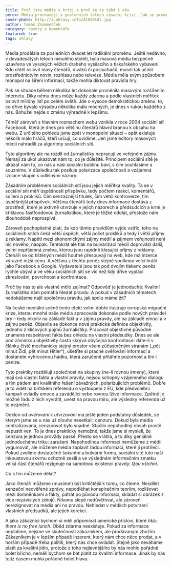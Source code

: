 ```yaml
---
title: Proč jsou média v krizi a proč se to týká i vás
perex: Média procházejí v posledních letech zásadní krizí. Jak se proměnila pod vlivem rozmachu internetu a proč by vás to mělo zajímat?
cover-photo: http://i.ohlasy.info/A1DX6tdl.jpg
author: Tomáš Znamenáček
category: názory a komentáře
featured: true
tags: ohlasy
---
```


Média prodělala za posledních dvacet let radikální proměnu. Ještě nedávno, v devadesátých letech minulého století, byla masová média bezpečně uzavřena ve vysokých věžích drahého vysílacího a tiskařského vybavení. Kdo chtěl oslovit masy čtenářů, diváků či posluchačů, musel tak učinit prostřednictvím novin, rozhlasu nebo televize. Média měla svým způsobem monopol na šíření informací, takže mohla diktovat pravidla hry.

Pak se situace během několika let dokonale proměnila masovým rozšířením internetu. Díky němu dnes může každý zdarma a podle vlastních měřítek oslovit milióny lidí po celém světě. Jde o vysoce demokratickou změnu: to, co dříve bývalo výsadou několika málo mocných, je dnes v rukou každého z nás. Bohužel nejde o změnu výhradně k lepšímu.

Téměř zároveň s hlavním rozmachem webu vznikla v roce 2004 sociální síť Facebook, která je dnes pro většinu čtenářů hlavní branou k obsahu na webu. Z určitého pohledu jsme zpět v monopolní situaci – opět existuje několik málo hráčů, kteří určují, co uvidíme. Jen jsme editory masových médií nahradili za algoritmy sociálních sítí.

Tyto algoritmy ale na rozdíl od žurnalistiky nepracují ve veřejném zájmu. Nemají za úkol ukazovat nám to, co je důležité. Principem sociální sítě je ukázat nám to, co nás a naši sociální bublinu baví, s čím souhlasíme a souzníme. V důsledku tak posiluje polarizace společnosti a vzájemná izolace skupin s odlišnými názory.

Zásadním problémem sociálních sítí jsou jejich měřítka kvality. Ta se v sociální síti měří úspěšností příspěvku, tedy počtem reakcí, komentářů, sdílení a prokliků. Čím senzačnější titulek, čím větší kontroverze, tím úspěšnější příspěvek. Většina čtenářů tedy dnes informace dostává z prostředí, které je aktivně utvrzuje v jejich názorech a předsudcích a krmí je křiklavou fastfoodovou žurnalistikou, které je těžké odolat, přestože nám dlouhodobě neprospívá.

Zároveň pochopitelně platí, že kdo těmto pravidlům vyjde vstříc, toho na sociálních sítích čeká větší úspěch, větší počet prokliků a tedy i větší příjmy z reklamy. Napětí mezi ekonomickými zájmy médií a zájmem veřejnosti není nic nového, naopak. Tentokrát ale tlak na bulvarizaci médií doprovází další, velmi nepříjemná změna, kterou jsou rapidně klesající příjmy z reklamy. Čtenáři se od tištěných médií houfně přesouvají na web, kde má inzerce výrazně nižší cenu. A většinu z těchto peněz stejně spolknou velcí hráči jako Facebook a Google. Vydavatelé jsou tak pod dvojím tlakem: peněz rychle ubývá a ve věku sociálních sítí se víc než kdy dříve vyplácí zkreslování, povrchnost a konfrontace.

Proč by nás to ale vlastně mělo zajímat? Odpověď je jednoduchá: Kvalitní žurnalistika nám pomáhá hledat pravdu. A pokud v zásadních tématech nedokážeme najít společnou pravdu, jak spolu máme žít?

Na české mediální scéně tento efekt velmi dobře ilustruje evropská migrační krize, kterou mnohá naše média zpracovala dokonale podle nových pravidel hry – tedy nikoliv na základě fakt a v zájmu pravdy, ale na základě emocí a v zájmu peněz. Objevila se dokonce nová praktická definice objektivity, jednoho z klíčových pojmů žurnalistiky. Pracovat objektivně původně znamená respektovat fakta bez ohledu na vlastní předsudky. Dnes se ale pod záminkou objektivity často skrývá obyčejná konfrontace: dáte-li v článku čistě mechanicky stejný prostor všem zúčastněným stranám („pět minut Židi, pět minut Hitler“), ušetříte si pracné ověřování informací a dostanete vyhrocenou hádku, která zaručeně přitáhne pozornost a tím i peníze.

Tyto praktiky rozdělují společnost na skupiny (ne-li rovnou *kmeny*), které mají svá vlastní fakta a vlastní pravdy, nejsou schopny vzájemného dialogu a tím pádem ani kvalitního řešení závažných, polarizujících problémů. Dobře je to vidět na britském referendu o vystoupení z EU, kde předvolební kampaň ovládly emoce a zavádějící nebo rovnou lživé informace. Zpětně je možné řadu z nich vyvrátit, uvést na pravou míru, ale výsledky referenda už to nezmění.

Odklon od *ověřování* k *utvrzování* má ještě jeden podstatný důsledek, se kterým jsme se u nás už dlouho nesetkali: cenzuru. Dokud byla média centralizovaná, cenzurovat bylo snadné. Stačilo nepohodlný obsah prostě nepustit ven. To je dnes prakticky nemožné, takže jsme si mysleli, že cenzura je jednou provždy passé. Přesto se vrátila, a to díky geniálně jednoduchému triku: zarušení. Nepohodlnou informaci nemůžeme z médií vygumovat, ale můžeme média zaplavit řadou informací, které jí protiřečí. Pokud zvolíme dostatečně šokantní a bulvární formu, sociální sítě tuto naši inkoustovou skvrnu ochotně zesílí a ve výsledném informačním zmatku velká část čtenářů rezignuje na samotnou existenci pravdy: *lžou všichni*.

Co s tím můžeme dělat?

Jako čtenáři můžeme (musíme!) být kritičtější k tomu, co čteme. Nesdílet senzační neověřené zprávy, nepodléhat konspiračním teoriím, rozlišovat mezi domněnkami a fakty, pátrat po původu informací, skládat si obrázek z více nezávislých zdrojů. Nikomu slepě nedůvěřovat, ale zároveň nerezignovat na média ani na pravdu. Nehledat v médiích potvrzení vlastních předsudků, ale jejich korekci.

A jako zákazníci bychom si měli připomínat americké přísloví, které říká: *there is no free lunch*. Oběd zdarma neexistuje. Pokud za informace neplatíme, nejsme ve skutečnosti zákazníkem, ale prodávaným zbožím. Zákazníkem je v lepším případě inzerent, který nám chce něco prodat, a v horším případě třeba politik, který nás chce ovládat. Stejně jako neváháme platit za kvalitní jídlo, protože z toho nejlevnějšího by nás mohlo pořádně bolet břicho, neměli bychom se bát platit za kvalitní informace. Jinak by nás totiž časem mohla pořádně bolet hlava.
